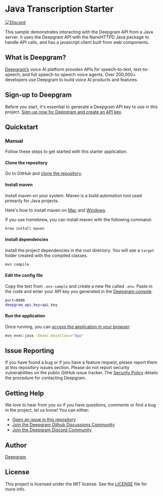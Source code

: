 # Java Transcription Starter

[![Discord](https://dcbadge.vercel.app/api/server/xWRaCDBtW4?style=flat)](https://discord.gg/xWRaCDBtW4)

This sample demonstrates interacting with the Deepgram API from a Java server. It uses the Deepgram API with the NanoHTTPD Java package to handle API calls, and has a javascript client built from web components.

## What is Deepgram?

[Deepgram’s](https://deepgram.com/) voice AI platform provides APIs for speech-to-text, text-to-speech, and full speech-to-speech voice agents. Over 200,000+ developers use Deepgram to build voice AI products and features.

## Sign-up to Deepgram

Before you start, it's essential to generate a Deepgram API key to use in this project. [Sign-up now for Deepgram and create an API key](https://console.deepgram.com/signup?jump=keys).

## Quickstart

### Manual

Follow these steps to get started with this starter application.

#### Clone the repository

Go to GitHub and [clone the repository](https://github.com/deepgram-starters/deepgram-python-starters).

#### Install maven

Install maven on your system. Maven is a build automation tool used primarily for Java projects.

Here's how to install maven on [Mac](https://www.baeldung.com/install-maven-on-windows-linux-mac) and [Windows](https://www.baeldung.com/install-maven-on-windows-linux-mac).

If you use homebrew, you can install maven with the following command:

```bash
brew install maven
```

#### Install dependencies

Install the project dependencies in the root directory. You will see a `target` folder created with the compiled classes.

```bash
mvn compile
```

#### Edit the config file

Copy the text from `.env-sample` and create a new file called `.env`. Paste in the code and enter your API key you generated in the [Deepgram console](https://console.deepgram.com/).

```bash
port=8080
deepgram_api_key=api_key
```

#### Run the application

Once running, you can [access the application in your browser](http://localhost:8080/).

```bash
mvn exec:java -Dexec.mainClass="App"
```

## Issue Reporting

If you have found a bug or if you have a feature request, please report them at this repository issues section. Please do not report security vulnerabilities on the public GitHub issue tracker. The [Security Policy](./SECURITY.md) details the procedure for contacting Deepgram.

## Getting Help

We love to hear from you so if you have questions, comments or find a bug in the project, let us know! You can either:

- [Open an issue in this repository](https://github.com/deepgram-starters/java-transcription/issues/new)
- [Join the Deepgram Github Discussions Community](https://github.com/orgs/deepgram/discussions)
- [Join the Deepgram Discord Community](https://discord.gg/xWRaCDBtW4)

## Author

[Deepgram](https://deepgram.com)

## License

This project is licensed under the MIT license. See the [LICENSE](./LICENSE) file for more info.
